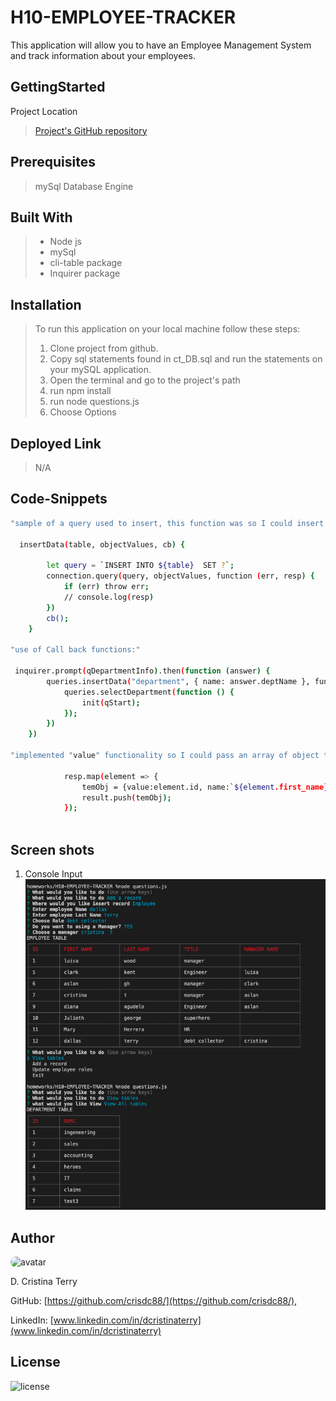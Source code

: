 # H10-EMPLOYEE-TRACKER

This application will allow you to have an Employee Management System and track information about your employees. 

## GettingStarted

Project Location

>[Project's GitHub repository](https://github.com/crisdc88/H10-EMPLOYEE-TRACKER)

## Prerequisites

>mySql Database Engine

## Built With

>* Node js
>* mySql
>* cli-table package
>* Inquirer package

## Installation

>To run this application on your local machine follow these steps:
>1. Clone project from github.
>2. Copy sql statements found in ct_DB.sql and run the statements on your mySQL application.
>3. Open the terminal and go to the project's path
>4. run npm install
>5. run node questions.js
>6. Choose Options


## Deployed Link

>N/A

## Code-Snippets


```sh
"sample of a query used to insert, this function was so I could insert information to any table:"

  insertData(table, objectValues, cb) {
       
        let query = `INSERT INTO ${table}  SET ?`;
        connection.query(query, objectValues, function (err, resp) {
            if (err) throw err;
            // console.log(resp)
        })
        cb();
    }

"use of Call back functions:"

 inquirer.prompt(qDepartmentInfo).then(function (answer) {
        queries.insertData("department", { name: answer.deptName }, function () {
            queries.selectDepartment(function () {
                init(qStart);
            });
        })
    })

"implemented "value" functionality so I could pass an array of object to the attribute 'choice' on the inquirer.  This way the user will see a string of data and the inquirer will return whatever was assinged to the attribute value, for this case it will return an id. "

            resp.map(element => {
                temObj = {value:element.id, name:`${element.first_name}  ${element.last_name}`}; 
                result.push(temObj);               
            });
 

```

## Screen shots

1. Console Input
![consoleInput](./ss.png)


## Author

<img src="https://avatars.githubusercontent.com/u/61372364?" alt="avatar" style="border-radius:20px" width="30"/>

D. Cristina Terry

GitHub: [https://github.com/crisdc88/](https://github.com/crisdc88/),

LinkedIn: [www.linkedin.com/in/dcristinaterry](www.linkedin.com/in/dcristinaterry)

## License

![license](https://img.shields.io/badge/license-MIT-green)

